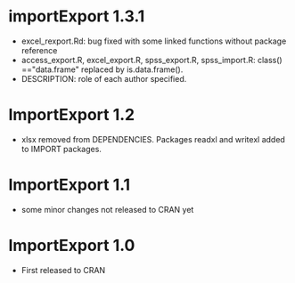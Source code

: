 # importExport 1.3.1
- excel_rexport.Rd: bug fixed with some linked functions without package reference
- access_export.R, excel_export.R, spss_export.R, spss_import.R: class() =="data.frame" replaced by is.data.frame().
- DESCRIPTION: role of each author specified.

# ImportExport 1.2
- xlsx removed from DEPENDENCIES. Packages readxl and writexl added to IMPORT packages.

# ImportExport 1.1
- some minor changes not released to CRAN yet

# ImportExport 1.0
- First released to CRAN